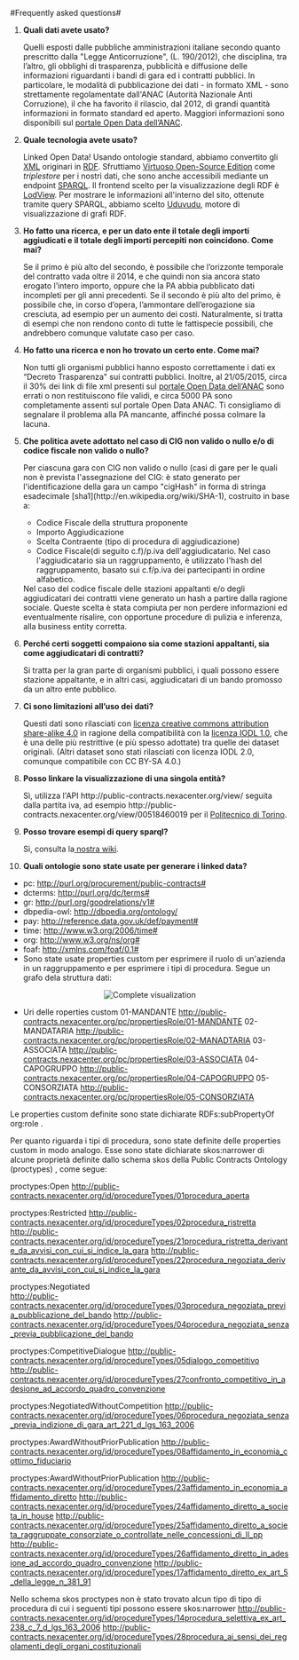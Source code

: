 #Frequently asked questions#

<ol type="1">

<li><b>Quali dati avete usato?</b></li>
<p>Quelli esposti dalle pubbliche amministrazioni italiane secondo quanto prescritto dalla "Legge Anticorruzione", (L. 190/2012), che disciplina, tra l’altro, gli obblighi di trasparenza, pubblicità e diffusione delle informazioni riguardanti i bandi di gara ed i contratti pubblici. In particolare, le modalità di pubblicazione dei dati - in formato XML - sono strettamente regolamentate dall'ANAC (Autorità Nazionale Anti Corruzione), il che ha favorito il rilascio, dal 2012, di grandi quantità informazioni in formato standard ed aperto. Maggiori informazioni sono disponibili sul <a href="http://dati.anticorruzione.it/L190.html">portale Open Data dell’ANAC</a>.</p>

<li><b>Quale tecnologia avete usato?</b></li>
<p>Linked Open Data! Usando ontologie standard, abbiamo convertito gli <a href="http://it.wikipedia.org/wiki/XML">XML</a> originari in <a href="http://it.wikipedia.org/wiki/Resource_Description_Framework">RDF</a>. Sfruttiamo <a href="https://github.com/openlink/virtuoso-opensource">Virtuoso Open-Source Edition</a> come <i>triplestore</i> per i nostri dati, che sono anche accessibili mediante un endpoint <a href="http://it.wikipedia.org/wiki/SPARQL">SPARQL</a>. Il frontend scelto per la visualizzazione degli RDF è <a href="http://lodview.it/">LodView</a>. Per mostrare le informazioni all'interno del sito, ottenute tramite query SPARQL, abbiamo scelto <a href="https://github.com/uduvudu/uduvudu">Uduvudu</a>, motore di visualizzazione di grafi RDF.</p>

<li><b>Ho fatto una ricerca, e per un dato ente il totale degli importi aggiudicati e il totale degli importi percepiti non coincidono. Come mai?</b></li>
<p>Se il primo è più alto del secondo, è possibile che l’orizzonte temporale del contratto vada oltre il 2014, e che quindi non sia ancora stato erogato l’intero importo, oppure che la PA abbia pubblicato dati incompleti per gli anni precedenti. Se il secondo è più alto del primo, è possibile che, in corso d’opera, l’ammontare dell’erogazione sia cresciuta, ad esempio per un aumento dei costi. Naturalmente, si tratta di esempi che non rendono conto di tutte le fattispecie possibili, che andrebbero comunque valutate caso per caso.</p>

<li><b>Ho fatto una ricerca e non ho trovato un certo ente. Come mai?</b></li>
<p>Non tutti gli organismi pubblici hanno esposto correttamente i dati ex “Decreto Trasparenza" sui contratti pubblici. Inoltre, al 21/05/2015, circa il 30% dei link di file xml presenti sul <a href="http://dati.anticorruzione.it/L190.html">portale Open Data dell’ANAC</a> sono errati o non restituiscono file validi, e circa 5000 PA sono completamente assenti sul portale Open Data ANAC. Ti consigliamo di segnalare il problema alla PA mancante, affinché possa colmare la lacuna. </p>

<li><b>Che politica avete adottato nel caso di CIG non valido o nullo e/o di codice fiscale non valido o nullo?</b></li>
<p>Per ciascuna gara con CIG non valido o nullo (casi di gare per le quali non è prevista l'assegnazione del CIG: è stato generato per l'identificazione della gara un campo "cigHash" in forma di stringa esadecimale [sha1](http://en.wikipedia.org/wiki/SHA-1), costruito in base a:
<ul>
	<li>Codice Fiscale della struttura proponente</li>
	<li>Importo Aggiudicazione</li>
	<li>Scelta Contraente (tipo di procedura di aggiudicazione)</li>
	<li>Codice Fiscale(di seguito c.f)/p.iva dell'aggiudicatario. Nel caso l'aggiudicatario sia un raggruppamento, è utilizzato l'hash del raggruppamento, basato sui c.f/p.iva dei partecipanti in ordine alfabetico.</li>
</ul>
Nel caso del codice fiscale delle stazioni appaltanti e/o degli aggiudicatari dei contratti viene generato un hash a partire dalla ragione sociale. Queste scelta è stata compiuta per non perdere informazioni ed eventualmente risalire, con opportune procedure di pulizia e inferenza, alla business entity corretta.</p>

<li><b>Perché certi soggetti compaiono sia come stazioni appaltanti, sia come aggiudicatari di contratti?</b></li>
<p>Si tratta per la gran parte di organismi pubblici, i quali possono essere stazione appaltante, e in altri casi, aggiudicatari di un bando promosso da un altro ente pubblico.</p>

<li><b>Ci sono limitazioni all’uso dei dati?</b></li>
<p>Questi dati sono rilasciati con <a href="https://creativecommons.org/licenses/by-sa/4.0/deed.it">licenza creative commons attribution share-alike 4.0</a> in ragione della compatibilità con la <a href="https://it.wikipedia.org/wiki/Italian_Open_Data_License">licenza IODL 1.0</a>, che è una delle più restrittive (e più spesso adottate) tra quelle dei dataset originali. (Altri dataset sono stati rilasciati con licenza IODL 2.0, comunque compatibile con CC BY-SA 4.0.)</p>

<li><b>Posso linkare la visualizzazione di una singola entità?</b></li>
<p>Sì, utilizza l'API http://public-contracts.nexacenter.org/view/ seguita dalla partita iva, ad esempio http://public-contracts.nexacenter.org/view/00518460019 per il <a href="http://public-contracts.nexacenter.org/view/00518460019 ">Politecnico di Torino</a>.</p>

<li><b>Posso trovare esempi di query sparql?</b></li>
<p>Sì, consulta la<a href="https://github.com/nexacenter/public-contracts/wiki/SPARQL-queries-examples"> nostra wiki</a>.</p>

<li><b>Quali ontologie sono state usate per generare i linked data?</b></li>
</ol>

* pc:         http://purl.org/procurement/public-contracts# 
* dcterms:     http://purl.org/dc/terms#
* gr:         http://purl.org/goodrelations/v1#
* dbpedia-owl:    http://dbpedia.org/ontology/
* pay:         http://reference.data.gov.uk/def/payment#
* time:        http://www.w3.org/2006/time#
* org:        http://www.w3.org/ns/org#
* foaf:        http://xmlns.com/foaf/0.1#
* Sono state usate properties custom per esprimere il ruolo di un'azienda in un raggruppamento e per esprimere i tipi di procedura. Segue un grafo dela struttura dati: 



<p align="center"><img src="https://cloud.githubusercontent.com/assets/11498717/7832942/0298f65c-0463-11e5-8af5-62510c838f87.png" alt="Complete visualization" /></p>

* Uri delle roperties custom 
01-MANDANTE	http://public-contracts.nexacenter.org/pc/propertiesRole/01-MANDANTE
02-MANDATARIA	http://public-contracts.nexacenter.org/pc/propertiesRole/02-MANADTARIA
03-ASSOCIATA	http://public-contracts.nexacenter.org/pc/propertiesRole/03-ASSOCIATA
04-CAPOGRUPPO	http://public-contracts.nexacenter.org/pc/propertiesRole/04-CAPOGRUPPO
05-CONSORZIATA	http://public-contracts.nexacenter.org/pc/propertiesRole/05-CONSORZIATA

Le properties custom definite sono state dichiarate RDFs:subPropertyOf org:role . 

Per quanto riguarda i tipi di procedura, sono state definite delle properties custom in modo analogo. Esse sono state dichiarate  skos:narrower  di alcune proprietà definite dallo schema skos della  Public Contracts Ontology (proctypes) , come segue: 

proctypes:Open
http://public-contracts.nexacenter.org/id/procedureTypes/01procedura_aperta

proctypes:Restricted
http://public-contracts.nexacenter.org/id/procedureTypes/02procedura_ristretta
http://public-contracts.nexacenter.org/id/procedureTypes/21procedura_ristretta_derivante_da_avvisi_con_cui_si_indice_la_gara
http://public-contracts.nexacenter.org/id/procedureTypes/22procedura_negoziata_derivante_da_avvisi_con_cui_si_indice_la_gara

proctypes:Negotiated          
http://public-contracts.nexacenter.org/id/procedureTypes/03procedura_negoziata_previa_pubblicazione_del_bando
http://public-contracts.nexacenter.org/id/procedureTypes/04procedura_negoziata_senza_previa_pubblicazione_del_bando

proctypes:CompetitiveDialogue
http://public-contracts.nexacenter.org/id/procedureTypes/05dialogo_competitivo
http://public-contracts.nexacenter.org/id/procedureTypes/27confronto_competitivo_in_adesione_ad_accordo_quadro_convenzione

proctypes:NegotiatedWithoutCompetition
http://public-contracts.nexacenter.org/id/procedureTypes/06procedura_negoziata_senza_previa_indizione_di_gara_art_221_d_lgs_163_2006

proctypes:AwardWithoutPriorPublication
http://public-contracts.nexacenter.org/id/procedureTypes/08affidamento_in_economia_cottimo_fiduciario

proctypes:AwardWithoutPriorPublication 
http://public-contracts.nexacenter.org/id/procedureTypes/23affidamento_in_economia_affidamento_diretto
http://public-contracts.nexacenter.org/id/procedureTypes/24affidamento_diretto_a_societa_in_house
http://public-contracts.nexacenter.org/id/procedureTypes/25affidamento_diretto_a_societa_raggruppate_consorziate_o_controllate_nelle_concessioni_di_ll_pp
http://public-contracts.nexacenter.org/id/procedureTypes/26affidamento_diretto_in_adesione_ad_accordo_quadro_convenzione
http://public-contracts.nexacenter.org/id/procedureTypes/17affidamento_diretto_ex_art_5_della_legge_n_381_91

Nello schema skos  proctypes non è stato trovato alcun tipo di tipo di procedura di cui i seguenti tipi possono essere skos:narrower
http://public-contracts.nexacenter.org/id/procedureTypes/14procedura_selettiva_ex_art_238_c_7_d_lgs_163_2006
http://public-contracts.nexacenter.org/id/procedureTypes/28procedura_ai_sensi_dei_regolamenti_degli_organi_costituzionali






